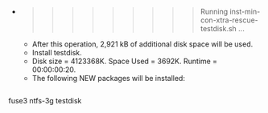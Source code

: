 * >>>>>>>>> Running inst-min-con-xtra-rescue-testdisk.sh ...
  * After this operation, 2,921 kB of additional disk space will be used.
  * Install testdisk.
  * Disk size = 4123368K. Space Used = 3692K. Runtime = 00:00:00:20.
  * The following NEW packages will be installed:
  ```bash
fuse3 ntfs-3g testdisk
  ```
